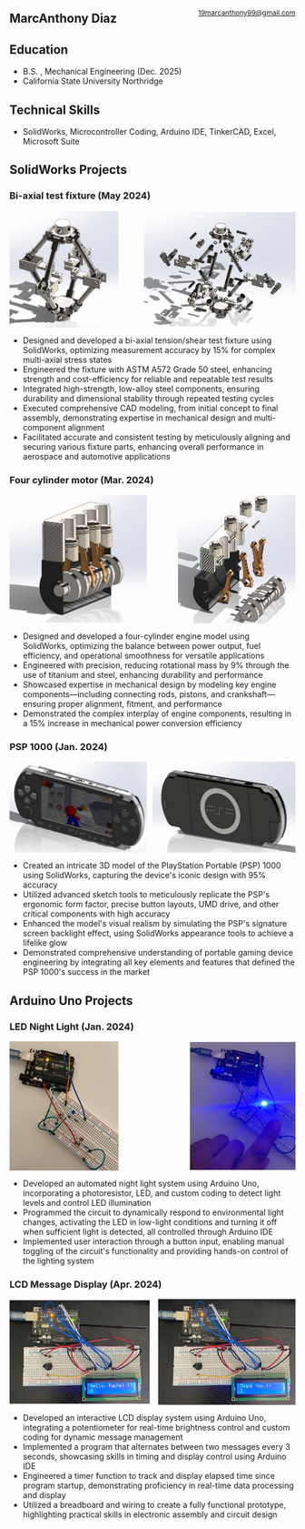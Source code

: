 <span style="float: right; font-size: 12px; font-weight: normal; margin-top: 10px;"><a href="mailto:19marcanthony99@gmail.com">19marcanthony99@gmail.com</a></span>
## MarcAnthony Diaz
## Education		        		
- B.S. , Mechanical Engineering (Dec. 2025)
- California State University Northridge 
  
## Technical Skills
- SolidWorks, Microcontroller Coding, Arduino IDE, TinkerCAD, Excel, Microsoft Suite  


## SolidWorks Projects
### Bi-axial test fixture (May 2024)
<div style="display: flex; justify-content: space-between; align-items: center;">
  <img src="/assets/BiaxialAssem.jpg" alt="Biaxial Fixture" style="width: 38%;">
  <img src="/assets/biaxialExploted.jpg" alt="Biaxial Fixture Exploded" style="width: 53%;">
</div>

- Designed and developed a bi-axial tension/shear test fixture using SolidWorks, optimizing measurement accuracy by 15% for complex multi-axial stress states
- Engineered the fixture with ASTM A572 Grade 50 steel, enhancing strength and cost-efficiency for reliable and repeatable test results
- Integrated high-strength, low-alloy steel components, ensuring durability and dimensional stability through repeated testing cycles
- Executed comprehensive CAD modeling, from initial concept to final assembly, demonstrating expertise in mechanical design and multi-component alignment
- Facilitated accurate and consistent testing by meticulously aligning and securing various fixture parts, enhancing overall performance in aerospace and automotive applications
  
### Four cylinder motor (Mar. 2024)
<div style="display: flex; justify-content: space-between; align-items: center;">
  <img src="/assets/4cylinderAssem.jpg" alt="4 Cylinder Assembly" style="width: 48%;">
  <img src="/assets/4cylinderExploted.jpg" alt="4 Cylinder Exploded View" style="width: 41%;">
</div>

- Designed and developed a four-cylinder engine model using SolidWorks, optimizing the balance between power output, fuel efficiency, and operational smoothness for versatile applications
- Engineered with precision, reducing rotational mass by 9% through the use of titanium and steel, enhancing durability and performance
- Showcased expertise in mechanical design by modeling key engine components—including connecting rods, pistons, and crankshaft—ensuring proper alignment, fitment, and performance
- Demonstrated the complex interplay of engine components, resulting in a 15% increase in mechanical power conversion efficiency

### PSP 1000 (Jan. 2024)
<div style="display: flex; justify-content: space-between; align-items: center;">
  <img src="/assets/Psp1000Assem.jpg" alt="PSP 1000 Front" style="width: 48%;">
  <img src="/assets/psp1000Back.jpg" alt="PSP 1000 Back" style="width: 50%;">
</div>

- Created an intricate 3D model of the PlayStation Portable (PSP) 1000 using SolidWorks, capturing the device's iconic design with 95% accuracy
- Utilized advanced sketch tools to meticulously replicate the PSP's ergonomic form factor, precise button layouts, UMD drive, and other critical components with high accuracy
- Enhanced the model's visual realism by simulating the PSP's signature screen backlight effect, using SolidWorks appearance tools to achieve a lifelike glow
- Demonstrated comprehensive understanding of portable gaming device engineering by integrating all key elements and features that defined the PSP 1000's success in the market


## Arduino Uno Projects

### LED Night Light (Jan. 2024)
<div style="display: flex; justify-content: space-between; align-items: center;">
  <img src="/assets/NightLight1.jpg" alt="NightLight1" style="width: 38%;">
  <img src="/assets/NightLight2.jpg" alt="NightLight2" style="width: 37%;">
</div>

- Developed an automated night light system using Arduino Uno, incorporating a photoresistor, LED, and custom coding to detect light levels and control LED illumination
- Programmed the circuit to dynamically respond to environmental light changes, activating the LED in low-light conditions and turning it off when sufficient light is detected, all controlled through Arduino IDE
- Implemented user interaction through a button input, enabling manual toggling of the circuit's functionality and providing hands-on control of the lighting system
  
### LCD Message Display (Apr. 2024)
<div style="display: flex; justify-content: space-between; align-items: center;">
  <img src="/assets/LCD1.jpg" alt="LCD1" style="width: 49%;">
  <img src="/assets/LCD2.jpg" alt="LCD2" style="width: 48%;">
</div>

- Developed an interactive LCD display system using Arduino Uno, integrating a potentiometer for real-time brightness control and custom coding for dynamic message management
- Implemented a program that alternates between two messages every 3 seconds, showcasing skills in timing and display control using Arduino IDE
- Engineered a timer function to track and display elapsed time since program startup, demonstrating proficiency in real-time data processing and display
- Utilized a breadboard and wiring to create a fully functional prototype, highlighting practical skills in electronic assembly and circuit design
  




